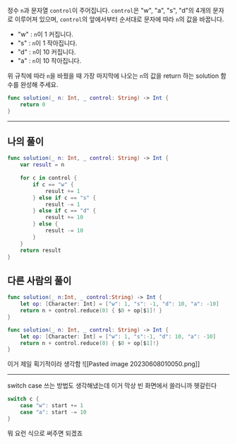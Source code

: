 정수 `n`과 문자열 `control`이 주어집니다. `control`은 "w", "a", "s", "d"의 4개의 문자로 이루어져 있으며, `control`의 앞에서부터 순서대로 문자에 따라 `n`의 값을 바꿉니다.

- "w" : `n`이 1 커집니다.
- "s" : `n`이 1 작아집니다.
- "d" : `n`이 10 커집니다.
- "a" : `n`이 10 작아집니다.

위 규칙에 따라 `n`을 바꿨을 때 가장 마지막에 나오는 `n`의 값을 return 하는 solution 함수를 완성해 주세요.

```swift
func solution(_ n: Int, _ control: String) -> Int {
	return 0
}
```

___

## 나의 풀이

```swift
func solution(_ n: Int, _ control: String) -> Int {
	var result = n
    
    for c in control {
        if c == "w" {
            result += 1
        } else if c == "s" {
            result -= 1
        } else if c == "d" {
            result += 10
        } else {
            result -= 10
        }
    }
    return result
}
```

## 다른 사람의 풀이

```swift
func solution(_ n:Int, _ control:String) -> Int {
    let op: [Character: Int] = ["w": 1, "s": -1, "d": 10, "a": -10]
    return n + control.reduce(0) { $0 + op[$1]! }
}
```

```swift
func solution(_ n: Int, _ control: String) -> Int {
	let op: [Character: Int] = ["w": 1, "s":-1, "d": 10, "a": -10]
	return n + control.reduce(0) { $0 + op[$1]!}
}
```

이거 제일 획기적이라 생각함
![[Pasted image 20230608010050.png]]

___
switch case 쓰는 방법도 생각해냈는데
이거 막상 빈 화면에서 쓸라니까 헷갈린다

```swift
switch c {
	case "w": start += 1
	case "a": start -= 10
}
```

뭐 요런 식으로 써주면 되겠죠